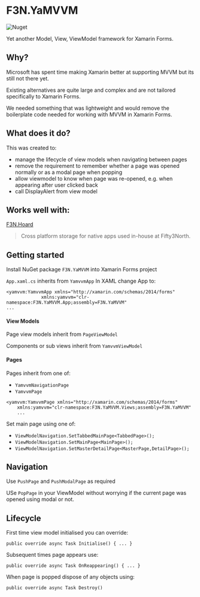 # F3N.YaMVVM
![Nuget](https://img.shields.io/nuget/v/F3N.YaMVVM.svg)

Yet another Model, View, ViewModel framework for Xamarin Forms.

## Why?

Microsoft has spent time making Xamarin better at supporting MVVM but its still not there yet.

Existing alternatives are quite large and complex and are not tailored specifically to Xamarin Forms.

We needed something that was lightweight and would remove the boilerplate code needed for working with MVVM in Xamarin Forms.

## What does it do?

This was created to: 
* manage the lifecycle of view models when navigating between pages
* remove the requirement to remember whether a page was opened normally or as a modal page when popping
* allow viewmodel to know when page was re-opened, e.g. when appearing after user clicked back
* call DisplayAlert from view model

## Works well with:
[F3N.Hoard](https://github.com/Fifty3North/Hoard) 
> Cross platform storage for native apps used in-house at Fifty3North.

## Getting started

Install NuGet package `F3N.YaMVVM` into Xamarin Forms project

`App.xaml.cs` inherits from `YamvvmApp`
In XAML change App to:
```
<yamvvm:YamvvmApp xmlns="http://xamarin.com/schemas/2014/forms"
             xmlns:yamvvm="clr-namespace:F3N.YaMVVM.App;assembly=F3N.YaMVVM"
...
```

#### View Models
Page view models inherit from `PageViewModel`

Components or sub views inherit from `YamvvmViewModel`

#### Pages
Pages inherit from one of:
* `YamvvmNavigationPage`
* `YamvvmPage`

```
<yamvvm:YamvvmPage xmlns="http://xamarin.com/schemas/2014/forms"
    xmlns:yamvvm="clr-namespace:F3N.YaMVVM.Views;assembly=F3N.YaMVVM"
    ...
```

Set main page using one of:
* `ViewModelNavigation.SetTabbedMainPage<TabbedPage>();`
* `ViewModelNavigation.SetMainPage<MainPage>();`
* `ViewModelNavigation.SetMasterDetailPage<MasterPage,DetailPage>();`

## Navigation

Use `PushPage` and `PushModalPage` as required

USe `PopPage` in your ViewModel without worrying if the current page was opened using modal or not.

## Lifecycle

First time view model initialised you can override:
```
public override async Task Initialise() { ... }
```

Subsequent times page appears use:
```
public override async Task OnReappearing() { ... }
```

When page is popped dispose of any objects using:
```
public override async Task Destroy()
```
